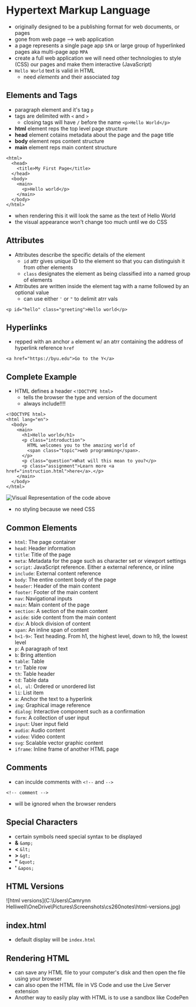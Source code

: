 # Hypertext Markup Language
- originally designed to be a publishing format for web documents, or pages
- gone from web page --> web application
- a page represents a single page app `SPA` or large group of hyperlinked pages aka multi-page app `MPA`
- create a full web application we will need other technologies to style (CSS) our pages and make them interactive (JavaScript)
- `Hello World` text is valid in HTML 
    - need *elements* and their associated *tag*

## Elements and Tags
- paragraph element and it's tag `p`
- tags are delimited with `<` and `>`
    - closing tags will have `/` before the name
`<p>Hello World</p>`
- **html** element reps the top level page structure
- **head** element cotains metadata about the page and the page title
- **body** element reps content structure
- **main** element reps main content structure
```
<html>
  <head>
    <title>My First Page</title>
  </head>
  <body>
    <main>
      <p>Hello world</p>
    </main>
  </body>
</html>
```
- when rendering this it will look the same as the text of Hello World
- the visual appearance won't change too much until we do CSS

## Attributes
- Attributes describe the specific details of the element
    - `id` attr gives unique ID to the element so that you can distinguish it from other elements
    - `class` designates the element as being classified into a named group of elements
- Attributes are written inside the element tag with a name followed by an optional value
    - can use either `'` or `"` to delimit atrr vals
```
<p id="hello" class="greeting">Hello world</p>
```

## Hyperlinks
- repped with an anchor `a` element w/ an atrr containing the address of hyperlink reference `href`
```
<a href="https://byu.edu">Go to the Y</a>
```

## Complete Example
- HTML defines a header `<!DOCTYPE html>`
    - tells the browser the type and version of the document
    - always include!!!!
```
<!DOCTYPE html>
<html lang="en">
  <body>
    <main>
      <h1>Hello world</h1>
      <p class="introduction">
        HTML welcomes you to the amazing world of
        <span class="topic">web programming</span>.
      </p>
      <p class="question">What will this mean to you?</p>
      <p class="assignment">Learn more <a href="instruction.html">here</a>.</p>
    </main>
  </body>
</html>
```
![Visual Representation of the code above](https://github.com/webprogramming260/.github/raw/main/profile/html/introduction/htmlIntroduction.png)
- no styling because we need CSS

## Common Elements
- `html`: The page container
- `head`: Header information
- `title`: Title of the page
- `meta`: Metadata for the page such as character set or viewport settings
- `script`: JavaScript reference. Either a external reference, or inline
- `include`: External content reference
- `body`: The entire content body of the page 
- `header`: Header of the main content
- `footer`: Footer of the main content
- `nav`: Navigational inputs
- `main`: Main content of the page
- `section`: A section of the main content
- `aside`: side content from the main content
- `div`: A block division of content
- `span`: An inline span of content
- `h<1-9>`: Text heading. From h1, the highest level, down to h9, the lowest level
- `p`: A paragraph of text
- `b`: Bring attention
- `table`: Table
- `tr`: Table row
- `th`: Table header
- `td`: Table data
- `ol, ul`: Ordered or unordered list
- `li`: List item
- `a`: Anchor the text to a hyperlink
- `img`: Graphical image reference
- `dialog`: Interactive component such as a confirmation
- `form`: A collection of user input
- `input`: User input field
- `audio`: Audio content
- `video`: Video content
- `svg`: Scalable vector graphic content
- `iframe`: Inline frame of another HTML page

## Comments
- can inculde comments with `<!--` and `-->`
```
<!-- comment -->
```
- will be ignored when the browser renders

## Special Characters
- certain symbols need special syntax to be displayed
- **&** `&amp;`
- **<** `&lt;`
- **>** `&gt;`
- **"** `&quot;`
- **'** `&apos;`

## HTML Versions
![html versions](C:\Users\Camrynn Helliwell\OneDrive\Pictures\Screenshots\cs260notes\html-versions.jpg)

## index.html
- default display will be `index.html`

## Rendering HTML
- can save any HTML file to your computer's disk and then open the file using your browser
- can also open the HTML file in VS Code and use the Live Server extension
- Another way to easily play with HTML is to use a sandbox like CodePen